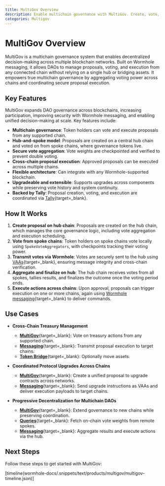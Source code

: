 ```yaml
---
title: MultiGov Overview
description: Enable multichain governance with MultiGov. Create, vote, and execute DAO proposals securely across Wormhole supported networks.
categories: Multigov
---
```


# MultiGov Overview 

MultiGov is a multichain governance system that enables decentralized decision-making across multiple blockchain networks. Built on Wormhole messaging, it allows DAOs to manage proposals, voting, and execution from any connected chain without relying on a single hub or bridging assets. It empowers true multichain governance by aggregating voting power across chains and coordinating secure proposal execution.

## Key Features

MultiGov expands DAO governance across blockchains, increasing participation, improving security with Wormhole messaging, and enabling unified decision-making at scale. Key features include:

- **Multichain governance**: Token holders can vote and execute proposals from any supported chain.
- **Hub-and-spoke model**: Proposals are created on a central hub chain and voted on from spoke chains, where governance tokens live.
- **Secure vote aggregation**: Vote weights are checkpointed and verified to prevent double voting.
- **Cross-chain proposal execution**: Approved proposals can be executed across multiple chains.
- **Flexible architecture**: Can integrate with any Wormhole-supported blockchain.
- **Upgradeable and extensible**: Supports upgrades across components while preserving vote history and system continuity.
- **Backed by Tally**: Proposal creation, voting, and execution are coordinated via  [Tally](https://www.tally.xyz/get-started){target=\_blank}.

## How It Works

1. **Create proposal on hub chain**: Proposals are created on the hub chain, which manages the core governance logic, including vote aggregation and execution scheduling.
2. **Vote from spoke chains**: Token holders on spoke chains vote locally using `SpokeVoteAggregators`, with checkpoints tracking their voting power.
3. **Transmit votes via Wormhole**: Votes are securely sent to the hub using [VAAs](/docs/protocol/infrastructure/vaas/){target=\_blank}, ensuring message integrity and cross-chain verification.
4. **Aggregate and finalize on hub**: The hub chain receives votes from all spokes, tallies results, and finalizes the outcome once the voting period ends.
5. **Execute actions across chains**: Upon approval, proposals can trigger execution on one or more chains, again using [Wormhole messaging](/docs/products/messaging/overview/){target=\_blank} to deliver commands.

<!-- PUT SIMPLE DIAGRAM HERE -->

## Use Cases

- **Cross-Chain Treasury Management**

    - [**MultiGov**](/docs/products/multigov/get-started/){target=\_blank}: Vote on treasury actions from any supported chain.
    - [**Messaging**](/docs/products/messaging/overview/){target=\_blank}: Transmit proposal execution to target chains.
    - [**Token Bridge**](/docs/products/token-bridge/overview/){target=\_blank}: Optionally move assets.

- **Coordinated Protocol Upgrades Across Chains**

    - [**MultiGov**](/docs/products/multigov/get-started/){target=\_blank}: Create a unified proposal to upgrade contracts across networks.
    - [**Messaging**](/docs/products/messaging/overview/){target=\_blank}: Send upgrade instructions as VAAs and deliver execution payloads to target chains.
    
- **Progressive Decentralization for Multichain DAOs**

    - [**MultiGov**](/docs/products/multigov/get-started/){target=\_blank}: Extend governance to new chains while preserving coordination. 
    - [**Queries**](/docs/products/queries/overview/){target=\_blank}: Fetch on-chain vote weights from remote spokes.
    - [**Messaging**](/docs/products/messaging/overview/){target=\_blank}: Aggregate results and execute actions via the hub.

## Next Steps

Follow these steps to get started with MultiGov:

[timeline(wormhole-docs/.snippets/text/products/multigov/multigov-timeline.json)]
